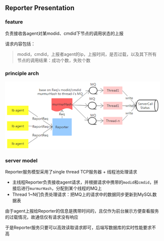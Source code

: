 ## Reporter Presentation
### **feature**
负责接收各agent对某modid、cmdid下节点的调用状态的上报

请求内容包括：
>modid，cmdid，上报者agent的ip，上报时间，是否过载，以及其下所有节点的调用结果：成功个数，失败个数

### **principle arch**

![Reporter-Arch](pictures/Reporter-Arch.png)

### **server model**

Reporter服务模型采用了single thread TCP服务器 + 线程池处理请求

- 主线程Reporter负责接收agent请求，并根据请求中携带的`modid`和`cmdid`，拼接后进行`murmurHash`，分配到某个线程的MQ上
- Thread 1~N们负责处理请求：把MQ上的请求中的数据同步更新到MySQL数据表

由于agent上报给Reporter的信息是携带时间的，且仅作为前台展示方便查看服务的过载情况，故通信仅有请求没有响应

于是Reporter服务只要可以高效读取请求即可，后端写数据库的实时性能要求不高
